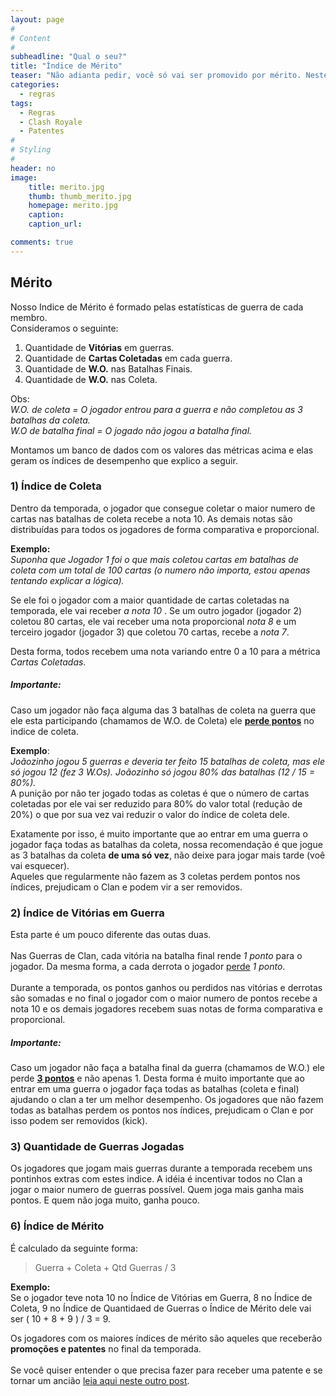 ```yaml
---
layout: page
#
# Content
#
subheadline: "Qual o seu?"
title: "Índice de Mérito"
teaser: "Não adianta pedir, você só vai ser promovido por mérito. Neste post vamos explicar como funcionam as avaliações dos jogadores dentro do Pr0Gamers. Você precisa entender nosso índice de mérito!"
categories:
  - regras
tags:
  - Regras
  - Clash Royale
  - Patentes
#
# Styling
#
header: no
image:
    title: merito.jpg
    thumb: thumb_merito.jpg
    homepage: merito.jpg
    caption: 
    caption_url: 

comments: true    
---
```


## Mérito

Nosso Indice de Mérito é formado pelas estatísticas de guerra de cada membro.<br>
Consideramos o seguinte:

<ol> 
  <li> Quantidade de <strong>Vitórias</strong> em guerras.</li>
  <li> Quantidade de <strong>Cartas Coletadas</strong> em cada guerra.</li>
  <li> Quantidade de <strong>W.O.</strong> nas Batalhas Finais.</li>
  <li> Quantidade de <strong>W.O.</strong> nas Coleta.</li>
</ol> 

Obs:<br>
<em>W.O. de coleta = O jogador entrou para a guerra e não completou as 3 batalhas da coleta.</em><br>
<em>W.O de batalha final = O jogado não jogou a batalha final.</em><br>

Montamos um banco de dados com os valores das métricas acima e elas geram os índices de desempenho que explico a seguir. 

### 1) Índice de Coleta
Dentro da temporada, o jogador que consegue coletar o maior numero de cartas nas batalhas de coleta recebe a nota 10. As demais notas são distribuídas para todos os jogadores de forma comparativa e proporcional. <br>

<strong>Exemplo:</strong> <br>
<em>Suponha que Jogador 1 foi o que mais coletou cartas em batalhas de coleta com um total de 100 cartas (o numero não importa, estou apenas tentando explicar a lógica).</em> <br> 

Se ele foi o jogador com a maior quantidade de cartas coletadas na temporada, ele vai receber <em>a nota 10 </em>. Se um outro jogador (jogador 2) coletou 80 cartas, ele vai receber uma nota proporcional <em>nota 8</em> e um terceiro jogador (jogador 3) que coletou 70 cartas, recebe a <em>nota 7</em>. <br>

Desta forma, todos recebem uma nota variando entre 0 a 10 para a métrica <em>Cartas Coletadas</em>.<br>

##### Importante:
Caso um jogador não faça alguma das 3 batalhas de coleta na guerra que ele esta participando (chamamos de W.O. de Coleta) ele <strong><u>perde pontos</u></strong> no indice de coleta. 

<strong>Exemplo</strong>: <br>
<em>Joãozinho jogou 5 guerras e deveria ter feito 15 batalhas de coleta, mas ele só jogou 12 (fez 3 W.Os). Joãozinho só jogou 80% das batalhas (12 / 15 = 80%).</em><br> 
A punição por não ter jogado todas as coletas é que o número de cartas coletadas por ele vai ser reduzido para 80% do valor total (redução de 20%) o que por sua vez vai reduzir o valor do índice de coleta dele.

Exatamente por isso, é muito importante que ao entrar em uma guerra o jogador faça todas as batalhas da coleta, nossa recomendação é que jogue as 3 batalhas da coleta <strong>de uma só vez</strong>, não deixe para jogar mais tarde (voê vai esquecer).<br> 
Aqueles que regularmente não fazem as 3 coletas perdem pontos nos índices, prejudicam o Clan e podem vir a ser removidos. <br>

### 2) Índice de Vitórias em Guerra
Esta parte é um pouco diferente das outas duas.<br><br>
Nas Guerras de Clan, cada vitória na batalha final rende <em>1 ponto</em> para o jogador. Da mesma forma, a cada derrota o jogador <u>perde</u> <em>1 ponto</em>. <br><br>
Durante a temporada, os pontos ganhos ou perdidos nas vitórias e derrotas são somadas e no final o jogador com o maior numero de pontos recebe a nota 10 e os demais jogadores recebem suas notas de forma comparativa e proporcional.<br>

##### Importante:
Caso um jogador não faça a batalha final da guerra (chamamos de W.O.) ele perde <strong><u>3 pontos</u></strong> e não apenas 1. Desta forma é muito importante que ao entrar em uma guerra o jogador faça todas as batalhas (coleta e final) ajudando o clan a ter um melhor desempenho. Os jogadores que não fazem todas as batalhas perdem os pontos nos índices, prejudicam o Clan e por isso podem ser removidos (kick). <br>

### 3) Quantidade de Guerras Jogadas
Os jogadores que jogam mais guerras durante a temporada recebem uns pontinhos extras com estes indice. A idéia é incentivar todos no Clan a jogar o maior numero de guerras possível. Quem joga mais ganha mais pontos. E quem não joga muito, ganha pouco. 

### 6) Índice de Mérito

É calculado da seguinte forma: <br>

> <span class="teaser">      Guerra + Coleta + Qtd Guerras / 3</span>

<strong>Exemplo:</strong><br>
Se o jogador teve nota 10 no Índice de Vitórias em Guerra, 8 no Índice de Coleta, 9 no Índice de Quantidaed de Guerras o Índice de Mérito dele vai ser ( 10 + 8 + 9 ) / 3 = 9.<br> 

Os jogadores com os maiores índices de mérito são aqueles que receberão <strong>promoções e patentes</strong> no final da temporada. <br><br>
Se você quiser entender o que precisa fazer para receber uma patente e se tornar um ancião <a href="{{ site.url }}{{ site.baseurl }}/regras/como_ser_anciao" target="_blank">leia aqui neste outro post</a>.

